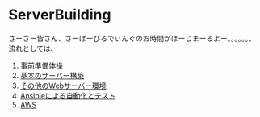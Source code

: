 # ServerBuilding
さーさー皆さん、さーばーびるでぃんぐのお時間がはーじまーるよー。。。。。。。
流れとしては、

1. [事前準備体操](https://github.com/n15007/ServerBuilding/blob/master/Section0.md)
1. [基本のサーバー構築](https://github.com/n15007/ServerBuilding/blob/master/Section1.md)
1. [その他のWebサーバー環境](https://github.com/n15007/ServerBuilding/blob/master/Section2.md)
1. [Ansibleによる自動化とテスト](https://github.com/n15007/ServerBuilding/blob/master/Section3.md)
1. [AWS](https://github.com/n15007/ServerBuilding/blob/master/Section6.md)

